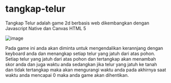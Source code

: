 # tangkap-telur
Tangkap Telur adalah game 2d berbasis web dikembangkan dengan Javascript Native dan Canvas HTML 5  

![image](https://user-images.githubusercontent.com/76118762/156884292-e4e053b6-ac6b-4315-8912-f39b7bfc68d5.png)

Pada game ini anda akan diminta untuk mengendalikan kerannjang dengan keyboard anda dan menangkap setiap telur yang jatuh dari atas pohon.
Setiap telur yang jatuh dari atas pohon dan tertangkap akan menambah skor anda dan juga waktu anda sedangkan jika telur yang jatuh ke tanah dan tidak tertangkap maka akan mengurangi waktu anda pada akhirnya saat waktu anda mencapai 0 maka anda game akan dihentikan. 
